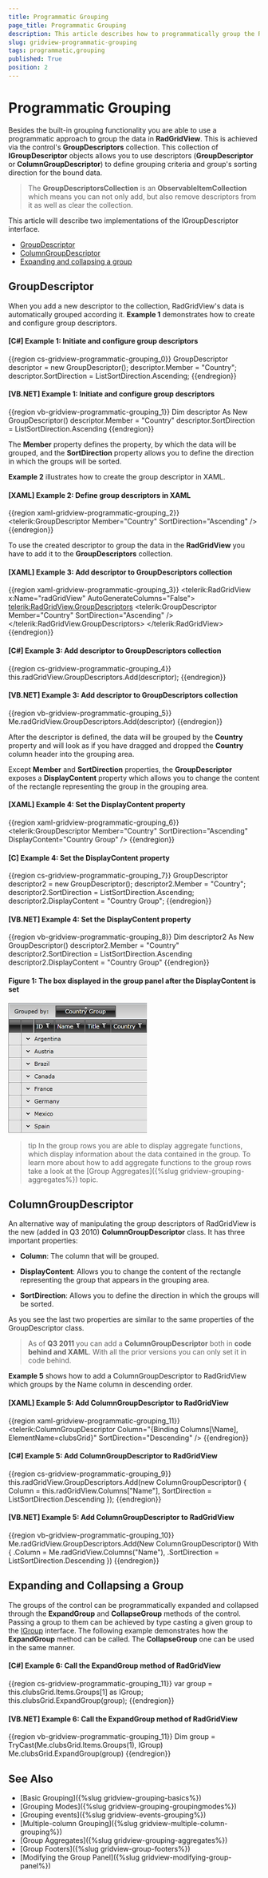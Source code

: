 ```yaml
---
title: Programmatic Grouping
page_title: Programmatic Grouping
description: This article describes how to programmatically group the RadGridView control by adding group descriptors to the control's GroupDescriptors collection.
slug: gridview-programmatic-grouping
tags: programmatic,grouping
published: True
position: 2
---
```


# Programmatic Grouping

Besides the built-in grouping functionality you are able to use a programmatic approach to group the data in __RadGridView__. This is achieved via the control's __GroupDescriptors__ collection. This collection of __IGroupDescriptor__ objects allows you to use descriptors (__GroupDescriptor__ or __ColumnGroupDescriptor__) to define grouping criteria and group's sorting direction for the bound data. 

>The **GroupDescriptorsCollection** is an **ObservableItemCollection** which means you can not only add, but also remove descriptors from it as well as clear the collection.

This article will describe two implementations of the IGroupDescriptor interface.

* [GroupDescriptor](#groupdescriptor)
* [ColumnGroupDescriptor](#columngroupdescriptor)
* [Expanding and collapsing a group](#expanding-and-collapsing-a-group)

## GroupDescriptor

When you add a new descriptor to the collection, RadGridView's data is automatically grouped according it. **Example 1** demonstrates how to create and configure group descriptors.

#### __[C#] Example 1: Initiate and configure group descriptors__

{{region cs-gridview-programmatic-grouping_0}}
	GroupDescriptor descriptor = new GroupDescriptor();
	descriptor.Member = "Country";
	descriptor.SortDirection = ListSortDirection.Ascending;
{{endregion}}

#### __[VB.NET] Example 1: Initiate and configure group descriptors__

{{region vb-gridview-programmatic-grouping_1}}
	Dim descriptor As New GroupDescriptor()
	descriptor.Member = "Country"
	descriptor.SortDirection = ListSortDirection.Ascending
{{endregion}}

The __Member__ property defines the property, by which the data will be grouped, and the __SortDirection__ property allows you to define the direction in which the groups will be sorted.

**Example 2** illustrates how to create the group descriptor in XAML.

#### __[XAML] Example 2: Define group descriptors in XAML__

{{region xaml-gridview-programmatic-grouping_2}}
	<telerik:GroupDescriptor Member="Country"
	             SortDirection="Ascending" />
{{endregion}}

To use the created descriptor to group the data in the __RadGridView__ you have to add it to the __GroupDescriptors__ collection.

#### __[XAML] Example 3: Add descriptor to GroupDescriptors collection__

{{region xaml-gridview-programmatic-grouping_3}}
	<telerik:RadGridView x:Name="radGridView"
	                 AutoGenerateColumns="False">
	    <telerik:RadGridView.GroupDescriptors>
	        <telerik:GroupDescriptor Member="Country"
	                             SortDirection="Ascending" />
	    </telerik:RadGridView.GroupDescriptors>
	    <!--...-->
	</telerik:RadGridView>
{{endregion}}

#### __[C#] Example 3: Add descriptor to GroupDescriptors collection__

{{region cs-gridview-programmatic-grouping_4}}
	this.radGridView.GroupDescriptors.Add(descriptor);
{{endregion}}

#### __[VB.NET] Example 3: Add descriptor to GroupDescriptors collection__

{{region vb-gridview-programmatic-grouping_5}}
	Me.radGridView.GroupDescriptors.Add(descriptor)
{{endregion}}

After the descriptor is defined, the data will be grouped by the __Country__ property and will look as if you have dragged and dropped the __Country__ column header into the grouping area.

Except __Member__ and __SortDirection__ properties, the __GroupDescriptor__ exposes a __DisplayContent__ property which allows you to change the content of the rectangle representing the group in the grouping area.

#### __[XAML] Example 4: Set the DisplayContent property__

{{region xaml-gridview-programmatic-grouping_6}}
	<telerik:GroupDescriptor Member="Country"
	             SortDirection="Ascending"
	             DisplayContent="Country Group" />
{{endregion}}

#### __[C] Example 4: Set the DisplayContent property__

{{region cs-gridview-programmatic-grouping_7}}
	GroupDescriptor descriptor2 = new GroupDescriptor();
	descriptor2.Member = "Country";
	descriptor2.SortDirection = ListSortDirection.Ascending;
	descriptor2.DisplayContent = "Country Group";
{{endregion}}

#### __[VB.NET] Example 4: Set the DisplayContent property__

{{region vb-gridview-programmatic-grouping_8}}
	Dim descriptor2 As New GroupDescriptor()
	descriptor2.Member = "Country"
	descriptor2.SortDirection = ListSortDirection.Ascending
	descriptor2.DisplayContent = "Country Group"
{{endregion}}

#### Figure 1: The box displayed in the group panel after the DisplayContent is set

![The box displayed in the group panel after the DisplayContent is set](images/RadGridView_ProgrammaticGrouping_1.png)

>tip In the group rows you are able to display aggregate functions, which display information about the data contained in the group. To learn more about how to add aggregate functions to the group rows take a look at the [Group Aggregates]({%slug gridview-grouping-aggregates%}) topic.

## ColumnGroupDescriptor

An alternative way of manipulating the group descriptors of RadGridView is the new (added in Q3 2010) __ColumnGroupDescriptor__ class. It has three important properties:

* __Column__: The column that will be grouped.
            
* __DisplayContent__: Allows you to change the content of the rectangle representing the group that appears in the grouping area.
            
* __SortDirection__: Allows you to define the direction in which the groups will be sorted.

As you see the last two properties are similar to the same properties of the GroupDescriptor class. 

> As of __Q3 2011__ you can add a __ColumnGroupDescriptor__ both in __code behind and XAML__. With all the prior versions you can only set it in code behind.

**Example 5** shows how to add a ColumnGroupDescriptor to RadGridView which groups by the Name column in descending order.

#### __[XAML] Example 5: Add ColumnGroupDescriptor to RadGridView__

{{region xaml-gridview-programmatic-grouping_11}}
	<telerik:ColumnGroupDescriptor Column="{Binding Columns[\Name\], ElementName=clubsGrid}"
	             SortDirection="Descending"  />
{{endregion}}

#### __[C#] Example 5: Add ColumnGroupDescriptor to RadGridView__

{{region cs-gridview-programmatic-grouping_9}}
	this.radGridView.GroupDescriptors.Add(new ColumnGroupDescriptor()
	{
	    Column = this.radGridView.Columns["Name"],
	    SortDirection = ListSortDirection.Descending
	});
{{endregion}}

#### __[VB.NET] Example 5: Add ColumnGroupDescriptor to RadGridView__

{{region vb-gridview-programmatic-grouping_10}}
	Me.radGridView.GroupDescriptors.Add(New ColumnGroupDescriptor() With {
	 .Column = Me.radGridView.Columns("Name"),
	 .SortDirection = ListSortDirection.Descending
	})
{{endregion}}

## Expanding and Collapsing a Group

The groups of the control can be programmatically expanded and collapsed through the __ExpandGroup__ and __CollapseGroup__ methods of the control. Passing a group to them can be achieved by type casting a given group to the [IGroup](https://docs.telerik.com/devtools/wpf/api/html/t_telerik_windows_data_igroup.htm) interface. The following example demonstrates how the __ExpandGroup__ method can be called. The __CollapseGroup__ one can be used in the same manner.

#### __[C#] Example 6: Call the ExpandGroup method of RadGridView__

{{region cs-gridview-programmatic-grouping_11}}
	 var group = this.clubsGrid.Items.Groups[1] as IGroup;
     this.clubsGrid.ExpandGroup(group);
{{endregion}}

#### __[VB.NET] Example 6: Call the ExpandGroup method of RadGridView__

{{region vb-gridview-programmatic-grouping_11}}
    Dim group = TryCast(Me.clubsGrid.Items.Groups(1), IGroup)
    Me.clubsGrid.ExpandGroup(group)
{{endregion}}

## See Also

 * [Basic Grouping]({%slug gridview-grouping-basics%})
 * [Grouping Modes]({%slug gridview-grouping-groupingmodes%})
 * [Grouping events]({%slug gridview-events-grouping%})
 * [Multiple-column Grouping]({%slug gridview-multiple-column-grouping%})
 * [Group Aggregates]({%slug gridview-grouping-aggregates%})
 * [Group Footers]({%slug gridview-group-footers%})
 * [Modifying the Group Panel]({%slug gridview-modifying-group-panel%})
